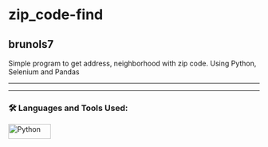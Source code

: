 # zip_code-find
## **brunols7**
Simple program to get address, neighborhood with zip code. 
Using Python, Selenium and Pandas

---

---

### :hammer_and_wrench: Languages and Tools Used:


<div>
  <img src="https://img.shields.io/badge/python-3670A0?style=for-the-badge&logo=python&logoColor=ffdd54" title="Python" alt="Python" width="85" height="30"/>&nbsp;

</div>